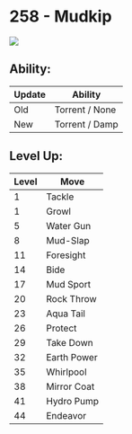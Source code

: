 # 258 - Mudkip
![][258]

## Ability:

Update | Ability
---    | ---
Old    | Torrent / None
New    | Torrent / Damp

## Level Up:

Level | Move
---   | ---
  1   | Tackle
  1   | Growl
  5   | Water Gun
  8   | Mud-Slap
 11   | Foresight
 14   | Bide
 17   | Mud Sport
 20   | Rock Throw
 23   | Aqua Tail
 26   | Protect
 29   | Take Down
 32   | Earth Power
 35   | Whirlpool
 38   | Mirror Coat
 41   | Hydro Pump
 44   | Endeavor



[258]: /img/pokemon/258.png
